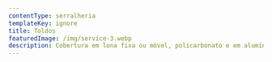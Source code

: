 ```yaml
---
contentType: serralheria
templateKey: ignore
title: Toldos
featuredImage: /img/service-3.webp
description: Cobertura em lona fixa ou móvel, policarbonato e em alumínio.
---
```


